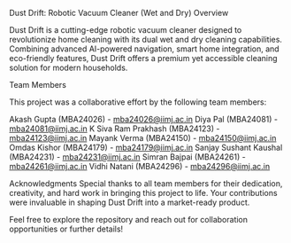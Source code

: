 Dust Drift: Robotic Vacuum Cleaner (Wet and Dry)
Overview

Dust Drift is a cutting-edge robotic vacuum cleaner designed to revolutionize home cleaning with its dual wet and dry cleaning capabilities.
Combining advanced AI-powered navigation, smart home integration, and eco-friendly features, Dust Drift offers a premium yet 
accessible cleaning solution for modern households.

Team Members

This project was a collaborative effort by the following team members:

Akash Gupta (MBA24026) - mba24026@iimj.ac.in
Diya Pal (MBA24081) - mba24081@iimj.ac.in
K Siva Ram Prakhash (MBA24123) - mba24123@iimj.ac.in
Mayank Verma (MBA24150) - mba24150@iimj.ac.in
Omdas Kishor (MBA24179) - mba24179@iimj.ac.in
Sanjay Sushant Kaushal (MBA24231) - mba24231@iimj.ac.in
Simran Bajpai (MBA24261) - mba24261@iimj.ac.in
Vidhi Natani (MBA24296) - mba24296@iimj.ac.in

Acknowledgments
Special thanks to all team members for their dedication, creativity, and hard work in bringing this project to life. 
Your contributions were invaluable in shaping Dust Drift into a market-ready product.

Feel free to explore the repository and reach out for collaboration opportunities or further details! 
